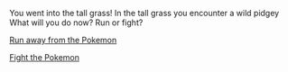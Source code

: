 You went into the tall grass!
In the tall grass you encounter a wild pidgey
What will you do now? Run or fight?

[Run away from the Pokemon](run-from-pokemon.md)

[Fight the Pokemon](fight-pokemon.md)
